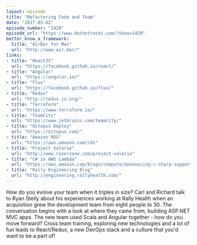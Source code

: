 ```yaml
---
layout: episode
title: "Refactoring Code and Team"
date: "2017-03-02"
episode_number: "1420"
episode_url: "https://www.dotnetrocks.com/?show=1420"
better_know_a_framework:
  title: "AirBar for Mac"
  url: "http://www.air.bar/"
links:
- title: "ReactJS"
  url: "https://facebook.github.io/react/"
- title: "Angular"
  url: "https://angular.io/"
- title: "Flux"
  url: "https://facebook.github.io/flux/"
- title: "Redux"
  url: "http://redux.js.org/"
- title: "Terraform"
  url: "https://www.terraform.io/"
- title: "TeamCity"
  url: "https://www.jetbrains.com/teamcity/"
- title: "Octopus Deploy"
  url: "https://octopus.com/"
- title: "Amazon RDS"
  url: "https://aws.amazon.com/rds"
- title: "Project Valerie"
  url: "http://www.razerzone.com/project-valerie"
- title: "C# in AWS Lambda"
  url: "https://aws.amazon.com/blogs/compute/announcing-c-sharp-support-for-aws-lambda/"
- title: "Rally Engineering Blog"
  url: "http://engineering.rallyhealth.com/"
---
```


How do you evolve your team when it triples in size? Carl and Richard talk to Ryan Stelly about his experiences working at Rally Health when an acquisition grew the development team from eight people to 30. The conversation begins with a look at where they came from, building ASP.NET MVC apps. The new team used Scala and Angular together - how do you move forward? Cross team training, exploring new technologies and a lot of fun leads to React/Redux, a new DevOps stack and a culture that you'd want to be a part of!
